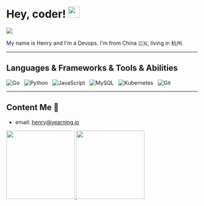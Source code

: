 # Hey, coder! <img src="https://raw.githubusercontent.com/thinkerou/thinkerou/master/wave.gif" width="30px"> 

[![](https://gitwar.herokuapp.com/badge?username=cookieY&label=Gitwar%20Profile%20Score&style=for-the-badge&color=0088cc)](https://gitwar.herokuapp.com/)

My name is Henry and I'm a Devops. I'm from China 🇨🇳, living in 杭州.

<hr>

## Languages & Frameworks & Tools & Abilities

![Go](https://img.shields.io/badge/-Go-black?logo=go&style=social)&nbsp;&nbsp;
![Python](https://img.shields.io/badge/-Python-black?logo=python&style=social)&nbsp;&nbsp;
![JavaScript](https://img.shields.io/badge/-JavaScript-black?logo=JavaScript&style=social)&nbsp;&nbsp;
![MySQL](https://img.shields.io/badge/-MySQL-black?logo=mysql&style=social)&nbsp;&nbsp;
![Kubernetes](https://img.shields.io/badge/-Kubernetes-black?logo=kubernetes&style=social)&nbsp;&nbsp;
![Git](https://img.shields.io/badge/-Git-black?logo=git&style=social)

<hr>

## Content Me 📱

- email: <a href="mailto:henry@yearning.io">henry@yearning.io</a>


<a href="https://github.com/cookieY/github-readme-stats" title="Go to Source">
  <img height=180 src="https://github-readme-stats.vercel.app/api?username=cookieY&show_icons=true&theme=gotham">
</a>
<a href="https://github.com/anuraghazra/github-readme-stats">
  <img height=180 src="https://github-readme-stats.vercel.app/api/top-langs/?username=cookieY&hide=c%23,powershell,java&title_color=2aa889&text_color=99d1ce&icon_color=2bbc8a&bg_color=0c1014&langs_count=8&layout=compact" />
</a>
<br/>
